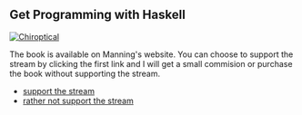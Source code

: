 Get Programming with Haskell
---

[![Chiroptical](https://img.shields.io/badge/twitch.tv-chiroptical-purple?logo=twitch&style=for-the-badge)](https://twitch.tv/chiroptical)

The book is available on Manning's website. You can choose to support the
stream by clicking the first link and I will get a small commision or purchase
the book without supporting the stream.

- [support the stream](https://manning.com/books/learn-haskell?a_aid=chiroptical&a_bid=766c7388)
- [rather not support the stream](https://manning.com/books/learn-haskell)
